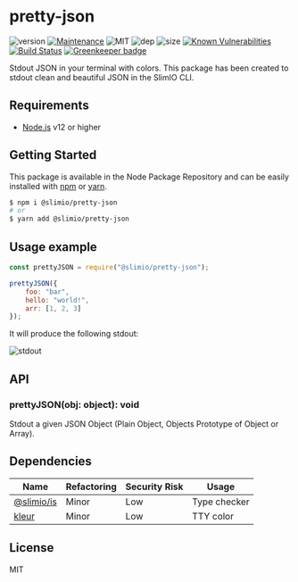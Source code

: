 # pretty-json
![version](https://img.shields.io/badge/dynamic/json.svg?url=https://raw.githubusercontent.com/SlimIO/Pretty-JSON/master/package.json?token=AOgWw3vrgQuu-U4fz1c7yYZyc7XJPNtrks5catjdwA%3D%3D&query=$.version&label=Version)
[![Maintenance](https://img.shields.io/badge/Maintained%3F-yes-green.svg)](https://github.com/SlimIO/Pretty-JSON/commit-activity)
![MIT](https://img.shields.io/github/license/mashape/apistatus.svg)
![dep](https://img.shields.io/david/SlimIO/Pretty-JSON)
![size](https://img.shields.io/bundlephobia/min/@slimio/pretty-json)
[![Known Vulnerabilities](https://snyk.io//test/github/SlimIO/Pretty-JSON/badge.svg?targetFile=package.json)](https://snyk.io//test/github/SlimIO/Pretty-JSON?targetFile=package.json)
[![Build Status](https://travis-ci.com/SlimIO/Pretty-JSON.svg?branch=master)](https://travis-ci.com/SlimIO/Pretty-JSON)
[![Greenkeeper badge](https://badges.greenkeeper.io/SlimIO/Pretty-JSON.svg)](https://greenkeeper.io/)

Stdout JSON in your terminal with colors. This package has been created to stdout clean and beautiful JSON in the SlimIO CLI.

## Requirements
- [Node.js](https://nodejs.org/en/) v12 or higher

## Getting Started

This package is available in the Node Package Repository and can be easily installed with [npm](https://docs.npmjs.com/getting-started/what-is-npm) or [yarn](https://yarnpkg.com).

```bash
$ npm i @slimio/pretty-json
# or
$ yarn add @slimio/pretty-json
```

## Usage example
```js
const prettyJSON = require("@slimio/pretty-json");

prettyJSON({
    foo: "bar",
    hello: "world!",
    arr: [1, 2, 3]
});
```

It will produce the following stdout:

![stdout](https://i.imgur.com/R3fUoQH.png)

## API

### prettyJSON(obj: object): void
Stdout a given JSON Object (Plain Object, Objects Prototype of Object or Array).

## Dependencies

|Name|Refactoring|Security Risk|Usage|
|---|---|---|---|
|[@slimio/is](https://github.com/SlimIO/is)|Minor|Low|Type checker|
|[kleur](https://github.com/lukeed/kleur)|Minor|Low|TTY color|

## License
MIT
